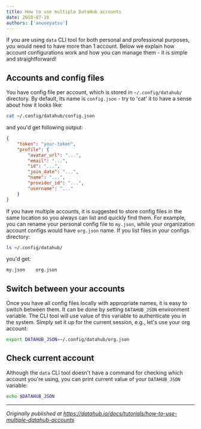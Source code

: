 ```yaml
---
title: How to use multiple DataHub accounts
date: 2018-07-18
authors: ['anuveyatsu']
---
```


If you are using `data` CLI tool for both personal and professional purposes, you would need to have more than 1 account. Below we explain how account configurations work and how you can manage them - it is simple and straightforward!

## Accounts and config files

You have config file per account, which is stored in `~/.config/datahub/` directory. By default, its name is `config.json` - try to 'cat' it to have a sense about how it looks like:

```bash
cat ~/.config/datahub/config.json
```

and you'd get following output:

```json
{
    "token": "your-token",
    "profile": {
        "avatar_url": "...",
        "email": "...",
        "id": "...",
        "join_date": "...",
        "name": "...",
        "provider_id": "...",
        "username": "..."
    }
}
```

If you have multiple accounts, it is suggested to store config files in the same location so you always can list and quickly find them. For example, you can rename your personal config file to `my.json`, while your organization account configs would have `org.json` name. If you list files in your configs directory:

```bash
ls ~/.config/datahub/
```

you'd get:

```bash
my.json    org.json
```

## Switch between your accounts

Once you have all config files locally with appropriate names, it is easy to switch between them. It can be done by setting `DATAHUB_JSON` environment variable. The CLI tool will use value of this variable to authenticate you in the system. Simply set it up for the current session, e.g., let's use your org account:

```bash
export DATAHUB_JSON=~/.config/datahub/org.json
```

## Check current account

Although the `data` CLI tool doesn't have a command for checking which account you're using, you can print current value of your `DATAHUB_JSON` variable:

```bash
echo $DATAHUB_JSON
```

---

*Originally published at https://datahub.io/docs/tutorials/how-to-use-multiple-datahub-accounts*
